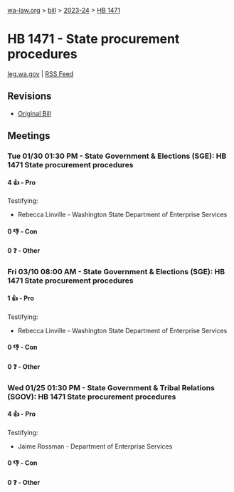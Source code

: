 [wa-law.org](/) > [bill](/bill/) > [2023-24](/bill/2023-24/) > [HB 1471](/bill/2023-24/hb/1471/)

# HB 1471 - State procurement procedures
[leg.wa.gov](https://app.leg.wa.gov/billsummary?BillNumber=1471&Year=2023&Initiative=false) | [RSS Feed](./rss.xml)

## Revisions
* [Original Bill](1/)

## Meetings
### Tue 01/30 01:30 PM - State Government & Elections (SGE): HB 1471 State procurement procedures
#### 4 👍 - Pro
Testifying:
* Rebecca Linville - Washington State Department of Enterprise Services

#### 0 👎 - Con

#### 0 ❓ - Other

### Fri 03/10 08:00 AM - State Government & Elections (SGE): HB 1471 State procurement procedures
#### 1 👍 - Pro
Testifying:
* Rebecca Linville - Washington State Department of Enterprise Services

#### 0 👎 - Con

#### 0 ❓ - Other

### Wed 01/25 01:30 PM - State Government & Tribal Relations (SGOV): HB 1471 State procurement procedures
#### 4 👍 - Pro
Testifying:
* Jaime Rossman - Department of Enterprise Services

#### 0 👎 - Con

#### 0 ❓ - Other

